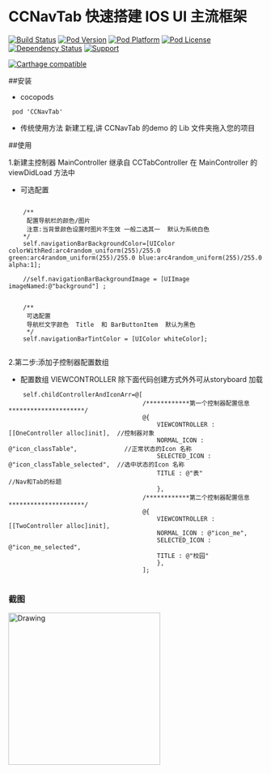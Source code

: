 # CCNavTab  快速搭建  IOS  UI  主流框架  



[![Build Status](http://img.shields.io/travis/rs/CCNavTab/master.svg?style=flat)](https://travis-ci.org/rs/CCNavTab)
[![Pod Version](http://img.shields.io/cocoapods/v/CCNavTab.svg?style=flat)](http://cocoadocs.org/docsets/CCNavTab/)
[![Pod Platform](http://img.shields.io/cocoapods/p/CCNavTab.svg?style=flat)](http://cocoadocs.org/docsets/CCNavTab/)
[![Pod License](http://img.shields.io/cocoapods/l/CCNavTab.svg?style=flat)](https://www.apache.org/licenses/LICENSE-2.0.html)
[![Dependency Status](https://www.versioneye.com/objective-c/CCNavTab/3.3/badge.svg?style=flat)](https://www.versioneye.com/objective-c/CCNavTab/3.3)
[![Support](https://img.shields.io/badge/support-iOS%206%2B%20-blue.svg?style=flat)](https://www.apple.com/nl/ios/)&nbsp;

[![Carthage compatible](https://img.shields.io/badge/Carthage-compatible-4BC51D.svg?style=flat)](https://github.com/rs/CCNavTab)


##安装
*  cocopods 

```
 pod 'CCNavTab'
 ```

* 传统使用方法
	新建工程,讲 CCNavTab 的demo  的 Lib  文件夹拖入您的项目
	
	
##使用

 1.新建主控制器  MainController  继承自 CCTabController 在   MainController 的  viewDidLoad 方法中
	

* 可选配置

```objc

    /**
     配置导航栏的颜色/图片
     注意:当背景颜色设置时图片不生效 一般二选其一  默认为系统白色
    */
    self.navigationBarBackgroundColor=[UIColor colorWithRed:arc4random_uniform(255)/255.0 green:arc4random_uniform(255)/255.0 blue:arc4random_uniform(255)/255.0 alpha:1];
    
    //self.navigationBarBackgroundImage = [UIImage imageNamed:@"background"] ;
    
    
    /**
     可选配置
     导航栏文字颜色  Title  和 BarButtonItem  默认为黑色
     */
    self.navigationBarTintColor = [UIColor whiteColor];
    
```

  2.第二步:添加子控制器配置数组    

* 配置数组  VIEWCONTROLLER  除下面代码创建方式外外可从storyboard 加载


``` objc
    self.childControllerAndIconArr=@[
                                     /************第一个控制器配置信息*********************/
                                     @{
                                         VIEWCONTROLLER : [[OneController alloc]init],  //控制器对象
                                         NORMAL_ICON : @"icon_classTable",             //正常状态的Icon 名称
                                         SELECTED_ICON : @"icon_classTable_selected",  //选中状态的Icon 名称
                                         TITLE : @"表"                                 //Nav和Tab的标题
                                         },
                                     /************第二个控制器配置信息*********************/
                                     @{
                                         VIEWCONTROLLER : [[TwoController alloc]init],
                                         NORMAL_ICON : @"icon_me",
                                         SELECTED_ICON : @"icon_me_selected",
                                         TITLE : @"校园"
                                         },
                                     ];


```





### 截图


<img src="https://github.com/xiongcaichang/CCNavTab/blob/master/demo.gif" alt="Drawing" width="300px" />

